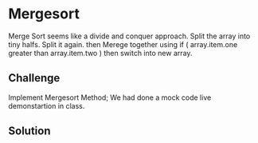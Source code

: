 # Mergesort
 Merge Sort seems like a divide and conquer approach. Split the array into tiny halfs. Split it again.
 then Merege together using if ( array.item.one greater than array.item.two ) then switch into new array.


## Challenge
Implement Mergesort Method; We had done a mock code live demonstartion in class. 

## Solution
<!-- Embedded whiteboard image -->
